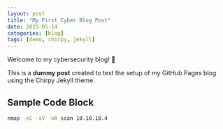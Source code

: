 ```yaml
---
layout: post
title: "My First Cyber Blog Post"
date: 2025-05-14
categories: [blog]
tags: [demo, chirpy, jekyll]
---
```


Welcome to my cybersecurity blog! 🎉

This is a **dummy post** created to test the setup of my GitHub Pages blog using the Chirpy Jekyll theme.

## Sample Code Block

```bash
nmap -sC -sV -oA scan 10.10.10.4
```